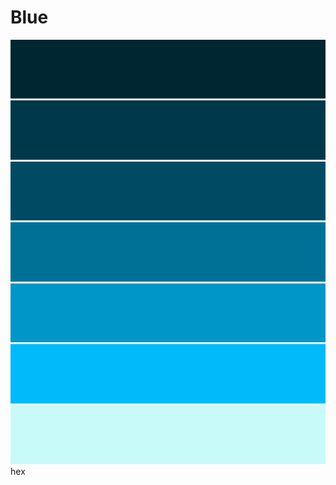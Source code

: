 Blue
===
![image](blueDarkest.png)
![image](blueDarker.png)
![image](blueDark.png)
![image](blue.png)
![image](blueLight.png)
![image](blueLighter.png)
![image](blueLightest.png)
hex
